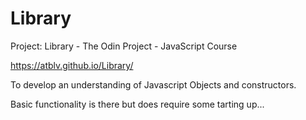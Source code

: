 # Library
Project: Library - The Odin Project - JavaScript Course

https://atblv.github.io/Library/

To develop an understanding of Javascript Objects and constructors.

Basic functionality is there but does require some tarting up...
